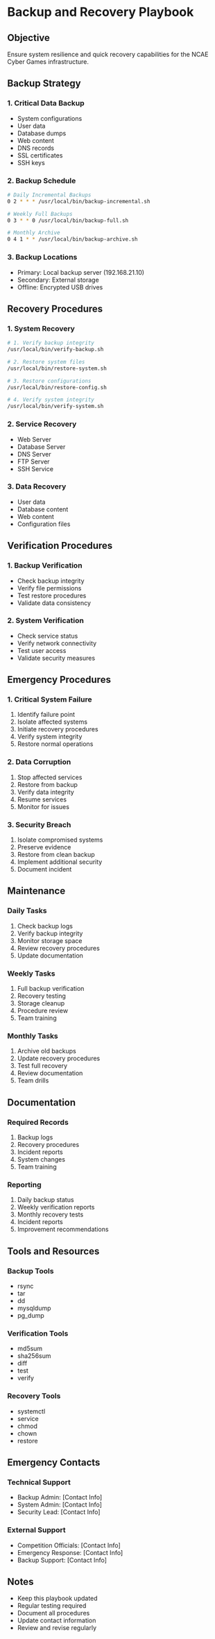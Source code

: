 # Backup and Recovery Playbook

## Objective
Ensure system resilience and quick recovery capabilities for the NCAE Cyber Games infrastructure.

## Backup Strategy

### 1. Critical Data Backup
- System configurations
- User data
- Database dumps
- Web content
- DNS records
- SSL certificates
- SSH keys

### 2. Backup Schedule
```bash
# Daily Incremental Backups
0 2 * * * /usr/local/bin/backup-incremental.sh

# Weekly Full Backups
0 3 * * 0 /usr/local/bin/backup-full.sh

# Monthly Archive
0 4 1 * * /usr/local/bin/backup-archive.sh
```

### 3. Backup Locations
- Primary: Local backup server (192.168.21.10)
- Secondary: External storage
- Offline: Encrypted USB drives

## Recovery Procedures

### 1. System Recovery
```bash
# 1. Verify backup integrity
/usr/local/bin/verify-backup.sh

# 2. Restore system files
/usr/local/bin/restore-system.sh

# 3. Restore configurations
/usr/local/bin/restore-config.sh

# 4. Verify system integrity
/usr/local/bin/verify-system.sh
```

### 2. Service Recovery
- Web Server
- Database Server
- DNS Server
- FTP Server
- SSH Service

### 3. Data Recovery
- User data
- Database content
- Web content
- Configuration files

## Verification Procedures

### 1. Backup Verification
- Check backup integrity
- Verify file permissions
- Test restore procedures
- Validate data consistency

### 2. System Verification
- Check service status
- Verify network connectivity
- Test user access
- Validate security measures

## Emergency Procedures

### 1. Critical System Failure
1. Identify failure point
2. Isolate affected systems
3. Initiate recovery procedures
4. Verify system integrity
5. Restore normal operations

### 2. Data Corruption
1. Stop affected services
2. Restore from backup
3. Verify data integrity
4. Resume services
5. Monitor for issues

### 3. Security Breach
1. Isolate compromised systems
2. Preserve evidence
3. Restore from clean backup
4. Implement additional security
5. Document incident

## Maintenance

### Daily Tasks
1. Check backup logs
2. Verify backup integrity
3. Monitor storage space
4. Review recovery procedures
5. Update documentation

### Weekly Tasks
1. Full backup verification
2. Recovery testing
3. Storage cleanup
4. Procedure review
5. Team training

### Monthly Tasks
1. Archive old backups
2. Update recovery procedures
3. Test full recovery
4. Review documentation
5. Team drills

## Documentation

### Required Records
1. Backup logs
2. Recovery procedures
3. Incident reports
4. System changes
5. Team training

### Reporting
1. Daily backup status
2. Weekly verification reports
3. Monthly recovery tests
4. Incident reports
5. Improvement recommendations

## Tools and Resources

### Backup Tools
- rsync
- tar
- dd
- mysqldump
- pg_dump

### Verification Tools
- md5sum
- sha256sum
- diff
- test
- verify

### Recovery Tools
- systemctl
- service
- chmod
- chown
- restore

## Emergency Contacts

### Technical Support
- Backup Admin: [Contact Info]
- System Admin: [Contact Info]
- Security Lead: [Contact Info]

### External Support
- Competition Officials: [Contact Info]
- Emergency Response: [Contact Info]
- Backup Support: [Contact Info]

## Notes
- Keep this playbook updated
- Regular testing required
- Document all procedures
- Update contact information
- Review and revise regularly 